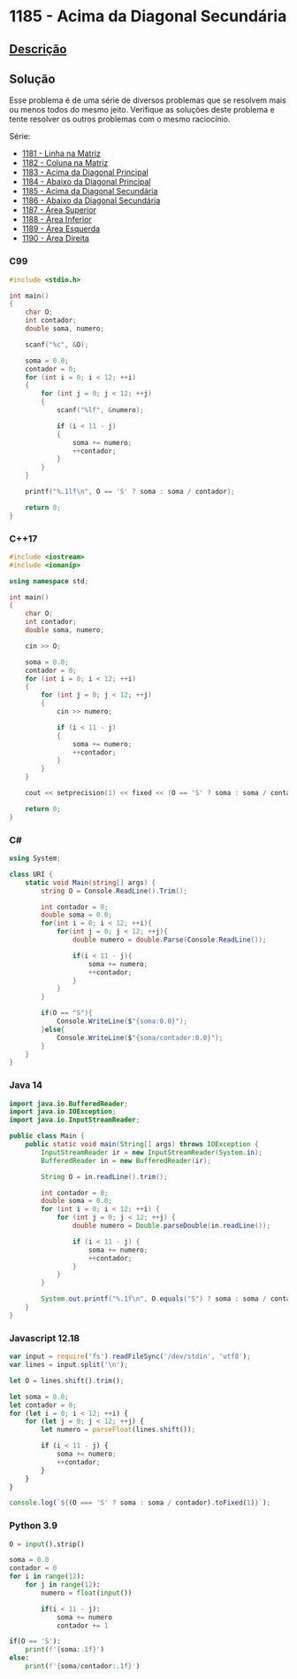 # 1185 - Acima da Diagonal Secundária

## [Descrição](https://www.beecrowd.com.br/judge/pt/problems/view/1185)

## Solução

Esse problema é de uma série de diversos problemas que se resolvem mais ou menos todos do mesmo jeito. Verifique as soluções deste problema e tente resolver os outros problemas com o mesmo raciocínio.

Série:

* [1181 - Linha na Matriz](../1181/README.md)
* [1182 - Coluna na Matriz](../1182/README.md)
* [1183 - Acima da Diagonal Principal](../1183/README.md)
* [1184 - Abaixo da Diagonal Principal](../1184/README.md)
* [1185 - Acima da Diagonal Secundária](../1185/README.md)
* [1186 - Abaixo da Diagonal Secundária](../1186/README.md)
* [1187 - Área Superior](../1187/README.md)
* [1188 - Área Inferior](../1188/README.md)
* [1189 - Área Esquerda](../1189/README.md)
* [1190 - Área Direita](../1190/README.md)

### C99

```c
#include <stdio.h>

int main()
{
    char O;
    int contador;
    double soma, numero;

    scanf("%c", &O);

    soma = 0.0;
    contador = 0;
    for (int i = 0; i < 12; ++i)
    {
        for (int j = 0; j < 12; ++j)
        {
            scanf("%lf", &numero);

            if (i < 11 - j)
            {
                soma += numero;
                ++contador;
            }
        }
    }

    printf("%.1lf\n", O == 'S' ? soma : soma / contador);

    return 0;
}
```

### C++17

```cpp
#include <iostream>
#include <iomanip>

using namespace std;

int main()
{
    char O;
    int contador;
    double soma, numero;

    cin >> O;

    soma = 0.0;
    contador = 0;
    for (int i = 0; i < 12; ++i)
    {
        for (int j = 0; j < 12; ++j)
        {
            cin >> numero;

            if (i < 11 - j)
            {
                soma += numero;
                ++contador;
            }
        }
    }

    cout << setprecision(1) << fixed << (O == 'S' ? soma : soma / contador) << endl;

    return 0;
}
```

### C#

```cs
using System;

class URI {
    static void Main(string[] args) {
        string O = Console.ReadLine().Trim();

        int contador = 0;
        double soma = 0.0;
        for(int i = 0; i < 12; ++i){
            for(int j = 0; j < 12; ++j){
                double numero = double.Parse(Console.ReadLine());

                if(i < 11 - j){
                    soma += numero;
                    ++contador;
                }
            }
        }

        if(O == "S"){
            Console.WriteLine($"{soma:0.0}");
        }else{
            Console.WriteLine($"{soma/contador:0.0}");
        }
    }
}
```

### Java 14

```java
import java.io.BufferedReader;
import java.io.IOException;
import java.io.InputStreamReader;

public class Main {
    public static void main(String[] args) throws IOException {
        InputStreamReader ir = new InputStreamReader(System.in);
        BufferedReader in = new BufferedReader(ir);

        String O = in.readLine().trim();

        int contador = 0;
        double soma = 0.0;
        for (int i = 0; i < 12; ++i) {
            for (int j = 0; j < 12; ++j) {
                double numero = Double.parseDouble(in.readLine());

                if (i < 11 - j) {
                    soma += numero;
                    ++contador;
                }
            }
        }

        System.out.printf("%.1f\n", O.equals("S") ? soma : soma / contador);
    }
}
```

### Javascript 12.18

```js
var input = require('fs').readFileSync('/dev/stdin', 'utf8');
var lines = input.split('\n');

let O = lines.shift().trim();

let soma = 0.0;
let contador = 0;
for (let i = 0; i < 12; ++i) {
    for (let j = 0; j < 12; ++j) {
        let numero = parseFloat(lines.shift());

        if (i < 11 - j) {
            soma += numero;
            ++contador;
        }
    }
}

console.log(`${(O === 'S' ? soma : soma / contador).toFixed(1)}`);
```

### Python 3.9

```py
O = input().strip()

soma = 0.0
contador = 0
for i in range(12):
    for j in range(12):
        numero = float(input())

        if(i < 11 - j):
            soma += numero
            contador += 1

if(O == 'S'):
    print(f'{soma:.1f}')
else:
    print(f'{soma/contador:.1f}')
```